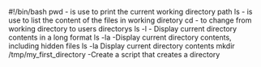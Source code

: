 #!/bin/bash
pwd - is use to print the current working directory path
ls  - is use to list the content of the files in working diretory
cd  - to change from working directory to users directorys
ls -l - Display current directory contents in a long format
ls -la  -Display current directory contents, including hidden files
ls -la  Display current directory contents
mkdir /tmp/my_first_directory  -Create a script that creates a directory
